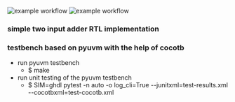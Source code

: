 ![example workflow](https://github.com/npatsiatzis/simple_adder/actions/workflows/regression_pyuvm.yml/badge.svg)
![example workflow](https://github.com/npatsiatzis/simple_adder/actions/workflows/coverage_pyuvm.yml/badge.svg)

### simple two input adder RTL implementation
### testbench based on pyuvm with the help of cocotb


- run pyuvm testbench
    - $ make
- run unit testing of the pyuvm testbench
    - $  SIM=ghdl pytest -n auto -o log_cli=True --junitxml=test-results.xml --cocotbxml=test-cocotb.xml

